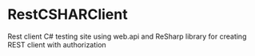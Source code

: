 # RestCSHARClient
Rest client C# testing site using web.api and ReSharp library for creating REST client with authorization
